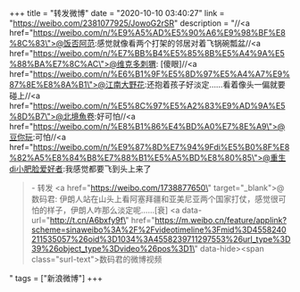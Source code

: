 +++
title = "转发微博"
date = "2020-10-10 03:40:27"
link = "https://weibo.com/2381077925/JowoG2rSR"
description = "//<a href=\"https://weibo.com/n/%E9%A5%AD%E5%90%A6%E9%98%BF%E8%8C%83\">@饭否阿范</a>:感觉就像看两个打架的邻居对着飞锅碗瓢盆//<a href=\"https://weibo.com/n/%E7%BB%B4%E5%85%8B%E5%A4%9A%E5%88%BA%E7%8C%AC\">@维克多刺猬</a>: [傻眼]//<a href=\"https://weibo.com/n/%E6%B1%9F%E5%8D%97%E5%A4%A7%E9%87%8E%E8%8A%B1\">@江南大野花</a>:还抱着孩子好淡定……看着像头一偏就要碰上//<a href=\"https://weibo.com/n/%E5%8C%97%E5%A2%83%E9%AD%9A%E5%8D%B7\">@北境魚卷</a>:好可怕//<a href=\"https://weibo.com/n/%E8%B1%86%E4%BD%A0%E7%8E%A9\">@豆你玩</a>:可怕//<a href=\"https://weibo.com/n/%E9%87%8D%E7%94%9Fdi%E5%B0%8F%E8%82%A5%E8%84%B8%E7%88%B1%E5%A5%BD%E8%80%85\">@重生di小肥脸爱好者</a>:我感觉都要飞到头上来了<br><blockquote> - 转发 <a href=\"https://weibo.com/1738877650\" target=\"_blank\">@数码君</a>: 伊朗人站在山头上看阿塞拜疆和亚美尼亚两个国家打仗，感觉很可怕的样子，伊朗人咋那么淡定呢……[衰] <a data-url=\"http://t.cn/A6bxfy9f\" href=\"https://m.weibo.cn/feature/applink?scheme=sinaweibo%3A%2F%2Fvideotimeline%3Fmid%3D4558240211535057%26oid%3D1034%3A4558239711297553%26url_type%3D39%26object_type%3Dvideo%26pos%3D1\" data-hide><span class=\"surl-text\">数码君的微博视频</span></a> </blockquote>"
tags = ["新浪微博"]
+++
